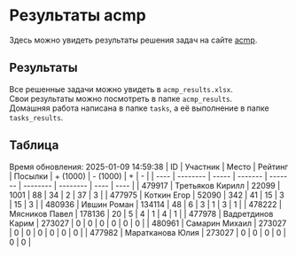# Результаты acmp
Здесь можно увидеть результаты решения задач на сайте [acmp](https://acmp.ru). 

## Результаты
Все решенные задачи можно увидеть в `acmp_results.xlsx`.   
Свои результаты можно посмотреть в папке `acmp_results`.  
Домашняя работа написана в папке `tasks`, а её выполнение в папке `tasks_results`.

## Таблица
Время обновления: 2025-01-09 14:59:38
| ID   | Участник | Место | Рейтинг | Посылки | + (1000) | - (1000) | +    | -    |
| ---- | -------- | ----- | ------- | ------- | -------- | -------- | ---- | ---- |
| 479917 | Третьяков Кирилл | 22099 | 1001 | 88 | 34 | 2 | 37 | 3 |
| 477975 | Коткин Егор | 52090 | 342 | 41 | 15 | 3 | 15 | 3 |
| 480936 | Ившин Роман | 134114 | 48 | 6 | 3 | 1 | 3 | 1 |
| 478222 | Мясников Павел | 178136 | 20 | 5 | 4 | 1 | 4 | 1 |
| 477978 | Вадретдинов Карим | 273027 | 0 | 0 | 0 | 0 | 0 | 0 |
| 480961 | Самарин Михаил | 273027 | 0 | 0 | 0 | 0 | 0 | 0 |
| 477982 | Маратканова Юлия | 273027 | 0 | 0 | 0 | 0 | 0 | 0 |
